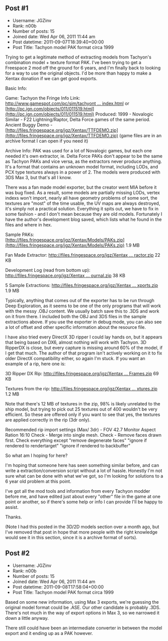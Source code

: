 ## Post #1
- Username: JGZinv
- Rank: n00b
- Number of posts: 15
- Joined date: Wed Apr 06, 2011 11:44 am
- Post datetime: 2011-09-07T18:39:40+00:00
- Post Title: Tachyon model PAK format circa 1999

Trying to get a legitimate method of extracting models from Tachyon's
combination model + texture format PAK. I've been trying to get a Freespace 2 mod
off the ground for 6 years, and I'm finally back to looking for a way to use the original
objects.  I'd be more than happy to make a Xentax donation if we can get good exports.


Basic Info:

Game: Tachyon the Fringe
Info Link: [http://www.gamespot.com/pc/sim/tachyont ... index.html](http://www.gamespot.com/pc/sim/tachyonthefringe/index.html)   or   [http://pc.ign.com/objects/011/011519.html](http://pc.ign.com/objects/011/011519.html)
Produced: 1999 - Novalogic
Similar - F22 Lightning/Raptor, Delta Force games of the same period.
Ancient Buggy Demo - [http://files.fringespace.org/jgz/Xentax/TTFDEMO.zip](http://files.fringespace.org/jgz/Xentax/TTFDEMO.zip)  (game files are in an archive format I can open if you need it)

Archive Info:
PAK was used for a lot of Novalogic games, but each one needed it's own extractor, ie. Delta
Force PAKs don't appear to be the same as Tachyon PAKs and vice versa, as the extractors never produce
anything.  It's a format that contains an unknown model format, including LODs, and PCX type textures always
in a power of 2. The models were produced with 3DS Max 3, but that's all I know.

There was a fan made model exporter, but the creator went MIA before it was bug fixed. As a result, some
models are partially missing LODs, vertex indexs won't import, nearly all have geometry problems of some sort, the 
textures are "most" of the time usable, the UV maps are always destroyed, it's simply not a practical solution. Everything 
it spits out, we have to fix in some fashion - and I don't mean because they are old models. Fortunately I have the 
author's development blog saved, which lists what he found in the files and where in hex.

Sample PAKs:  
[http://files.fringespace.org/jgz/Xentax/Models/PAKs.zip](http://files.fringespace.org/jgz/Xentax/Models/PAKs.zip)    1.9 MB

Fan Made Extractor:
[http://files.fringespace.org/jgz/Xentax ... ractor.zip](http://files.fringespace.org/jgz/Xentax/Models/pak_extractor.zip)  22 KB

Development Log (read from bottom up):
[http://files.fringespace.org/jgz/Xentax ... ournal.zip](http://files.fringespace.org/jgz/Xentax/Models/DevJournal.zip)   38 KB

5 Sample Extractions:
[http://files.fringespace.org/jgz/Xentax ... xports.zip](http://files.fringespace.org/jgz/Xentax/Models/PAKexports.zip)   1.9 MB

Typically, anything that comes out of the exporter has to be run through Deep Exploration, as it seems to be one of the only programs
that will work with the messy .OBJ content. We usually batch save this to .3DS and work on it from there. I included both the OBJ and 3DS files
in the sample extractions above. If you use the exporter in debug mode, you can also see a lot of offset and other specific information about
the resource file.

I have also tried every DirectX 3D ripper I could lay hands on, but it appears that being based on DX6, almost nothing will
work with Tachyon. 3D RipperDX is close, but every capture is missing around 60% of the model, if I get that much. The author
of that program isn't actively working on it to fix older DirectX compatibility either, so again I'm stuck. If you want an example
of a rip, here one is:

3D Ripper DX Rip: 
[http://files.fringespace.org/jgz/Xentax ... Frames.zip](http://files.fringespace.org/jgz/Xentax/Models/Frames.zip)   69 KB

Textures from the rip:
[http://files.fringespace.org/jgz/Xentax ... xtures.zip](http://files.fringespace.org/jgz/Xentax/Models/Textures.zip)   1.2 MB

Note that there's 12 MB of textures in the zip, 98% is likely unrelated to the ship model, but trying to pick out 25 textures out of 400
wouldn't be very efficient. So these are offered only if you want to see that yes, the textures are applied correctly in the rip (3dr only).

Recommended rip import settings (Max/ 3dr) -
FOV 42.7
Monitor Aspect Ration 16:10
Check - Merge into single mesh.
Check - Remove faces drawn first.
Check everything except "remove degenerate faces" "ignore if rendered  to rendertarget" "ignore if rendered to backbuffer"


So what am I hoping for here?

I'm hoping that someone here has seen something similar before, and can write a extraction/conversion script without a lot of hassle.
Honestly I'm not sure what can be done with what we've got, so I'm looking for solutions to a 6 year old problem at this point.

I've got all the mod tools and information from every Tachyon modder before me, and have edited just about every "other"
file in the game at one point or another, so if there's some help or info I can provide I'll be happy to assist.

Thanks.

(Note I had this posted in the 3D/2D models section over a month ago, but I've removed that post in hope that
more people with the right knowledge would see it in this section, since it is a archive format of sorts).
## Post #2
- Username: JGZinv
- Rank: n00b
- Number of posts: 15
- Joined date: Wed Apr 06, 2011 11:44 am
- Post datetime: 2011-09-08T17:58:04+00:00
- Post Title: Tachyon model PAK format circa 1999

Based on some new information, using Max 3 exports, we're guessing the original model format 
could be .ASE. Our other candidate is probably .3DS.  There's not much in the way of export 
options in Max 3, so we narrowed it down a little anyway.

There still could have been an intermediate converter in between the model export and it ending up as a PAK however.
